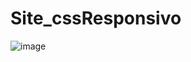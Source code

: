 # Site_cssResponsivo

![image](https://github.com/Maxdev1017x/Site_cssResponsivo/assets/117764643/3466271d-ce11-4dd4-b594-a84ffc19d2ce)
